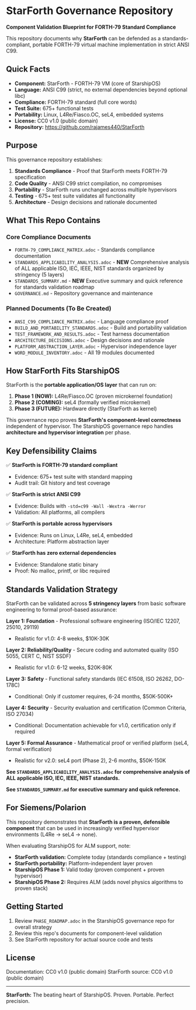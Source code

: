 # StarForth Governance Repository

**Component Validation Blueprint for FORTH-79 Standard Compliance**

This repository documents why **StarForth** can be defended as a standards-compliant, portable FORTH-79 virtual machine implementation in strict ANSI C99.

## Quick Facts

- **Component:** StarForth - FORTH-79 VM (core of StarshipOS)
- **Language:** ANSI C99 (strict, no external dependencies beyond optional libc)
- **Compliance:** FORTH-79 standard (full core words)
- **Test Suite:** 675+ functional tests
- **Portability:** Linux, L4Re/Fiasco.OC, seL4, embedded systems
- **License:** CC0 v1.0 (public domain)
- **Repository:** https://github.com/rajames440/StarForth

## Purpose

This governance repository establishes:

1. **Standards Compliance** - Proof that StarForth meets FORTH-79 specification
2. **Code Quality** - ANSI C99 strict compilation, no compromises
3. **Portability** - StarForth runs unchanged across multiple hypervisors
4. **Testing** - 675+ test suite validates all functionality
5. **Architecture** - Design decisions and rationale documented

## What This Repo Contains

### Core Compliance Documents
- `FORTH-79_COMPLIANCE_MATRIX.adoc` - Standards compliance documentation
- `STANDARDS_APPLICABILITY_ANALYSIS.adoc` - **NEW** Comprehensive analysis of ALL applicable ISO, IEC, IEEE, NIST standards organized by stringency (5 layers)
- `STANDARDS_SUMMARY.md` - **NEW** Executive summary and quick reference for standards validation roadmap
- `GOVERNANCE.md` - Repository governance and maintenance

### Planned Documents (To Be Created)
- `ANSI_C99_COMPLIANCE_MATRIX.adoc` - Language compliance proof
- `BUILD_AND_PORTABILITY_STANDARDS.adoc` - Build and portability validation
- `TEST_FRAMEWORK_AND_RESULTS.adoc` - Test harness documentation
- `ARCHITECTURE_DECISIONS.adoc` - Design decisions and rationale
- `PLATFORM_ABSTRACTION_LAYER.adoc` - Hypervisor independence layer
- `WORD_MODULE_INVENTORY.adoc` - All 19 modules documented

## How StarForth Fits StarshipOS

StarForth is the **portable application/OS layer** that can run on:

1. **Phase 1 (NOW):** L4Re/Fiasco.OC (proven microkernel foundation)
2. **Phase 2 (COMING):** seL4 (formally verified microkernel)
3. **Phase 3 (FUTURE):** Hardware directly (StarForth as kernel)

This governance repo proves **StarForth's component-level correctness** independent of hypervisor. The StarshipOS governance repo handles **architecture and hypervisor integration** per phase.

## Key Defensibility Claims

✅ **StarForth is FORTH-79 standard compliant**
- Evidence: 675+ test suite with standard mapping
- Audit trail: Git history and test coverage

✅ **StarForth is strict ANSI C99**
- Evidence: Builds with `-std=c99 -Wall -Wextra -Werror`
- Validation: All platforms, all compilers

✅ **StarForth is portable across hypervisors**
- Evidence: Runs on Linux, L4Re, seL4, embedded
- Architecture: Platform abstraction layer

✅ **StarForth has zero external dependencies**
- Evidence: Standalone static binary
- Proof: No malloc, printf, or libc required

## Standards Validation Strategy

StarForth can be validated across **5 stringency layers** from basic software engineering to formal proof-based assurance:

**Layer 1: Foundation** - Professional software engineering (ISO/IEC 12207, 25010, 29119)
- Realistic for v1.0: 4-8 weeks, $10K-30K

**Layer 2: Reliability/Quality** - Secure coding and automated quality (ISO 5055, CERT C, NIST SSDF)
- Realistic for v1.0: 6-12 weeks, $20K-80K

**Layer 3: Safety** - Functional safety standards (IEC 61508, ISO 26262, DO-178C)
- Conditional: Only if customer requires, 6-24 months, $50K-500K+

**Layer 4: Security** - Security evaluation and certification (Common Criteria, ISO 27034)
- Conditional: Documentation achievable for v1.0, certification only if required

**Layer 5: Formal Assurance** - Mathematical proof or verified platform (seL4, formal verification)
- Realistic for v2.0: seL4 port (Phase 2), 2-6 months, $50K-150K

**See `STANDARDS_APPLICABILITY_ANALYSIS.adoc` for comprehensive analysis of ALL applicable ISO, IEC, IEEE, NIST standards.**

**See `STANDARDS_SUMMARY.md` for executive summary and quick reference.**

## For Siemens/Polarion

This repository demonstrates that **StarForth is a proven, defensible component** that can be used in increasingly verified hypervisor environments (L4Re → seL4 → none).

When evaluating StarshipOS for ALM support, note:

- **StarForth validation:** Complete today (standards compliance + testing)
- **StarForth portability:** Platform-independent layer proven
- **StarshipOS Phase 1:** Valid today (proven component + proven hypervisor)
- **StarshipOS Phase 2:** Requires ALM (adds novel physics algorithms to proven stack)

## Getting Started

1. Review `PHASE_ROADMAP.adoc` in the StarshipOS governance repo for overall strategy
2. Review this repo's documents for component-level validation
3. See StarForth repository for actual source code and tests

## License

Documentation: CC0 v1.0 (public domain)
StarForth source: CC0 v1.0 (public domain)

---

**StarForth:** The beating heart of StarshipOS. Proven. Portable. Perfect precision.